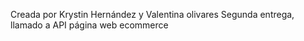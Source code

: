 Creada por Krystin Hernández y Valentina olivares
Segunda entrega, llamado a API página web ecommerce
